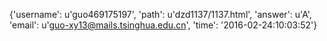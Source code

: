 {'username': u'guo469175197', 'path': u'dzd1137/1137.html', 'answer': u'A', 'email': u'guo-xy13@mails.tsinghua.edu.cn', 'time': '2016-02-24:10:03:52'}